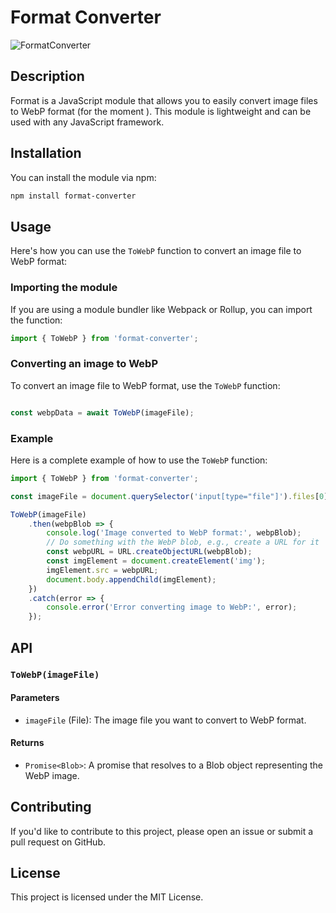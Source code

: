 # Format Converter

![FormatConverter](https://github.com/liljemery/FormatConverter/assets/112432349/6efb87fd-cb18-4864-aa5d-4d78da8ecb1f)

## Description

Format is a JavaScript module that allows you to easily convert image files to WebP format (for the moment ). This module is lightweight and can be used with any JavaScript framework.

## Installation

You can install the module via npm:

```bash
npm install format-converter
```

## Usage

Here's how you can use the `ToWebP` function to convert an image file to WebP format:

### Importing the module

If you are using a module bundler like Webpack or Rollup, you can import the function:

```javascript
import { ToWebP } from 'format-converter';
```

### Converting an image to WebP

To convert an image file to WebP format, use the `ToWebP` function:

```javascript

const webpData = await ToWebP(imageFile);

```

### Example

Here is a complete example of how to use the `ToWebP` function:

```javascript
import { ToWebP } from 'format-converter';

const imageFile = document.querySelector('input[type="file"]').files[0];

ToWebP(imageFile)
    .then(webpBlob => {
        console.log('Image converted to WebP format:', webpBlob);
        // Do something with the WebP blob, e.g., create a URL for it
        const webpURL = URL.createObjectURL(webpBlob);
        const imgElement = document.createElement('img');
        imgElement.src = webpURL;
        document.body.appendChild(imgElement);
    })
    .catch(error => {
        console.error('Error converting image to WebP:', error);
    });
```

## API

### `ToWebP(imageFile)`

#### Parameters

- `imageFile` (File): The image file you want to convert to WebP format.

#### Returns

- `Promise<Blob>`: A promise that resolves to a Blob object representing the WebP image.

## Contributing

If you'd like to contribute to this project, please open an issue or submit a pull request on GitHub.

## License

This project is licensed under the MIT License.
